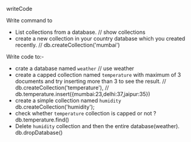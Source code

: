 writeCode

Write command to

- List collections from a database. // show collections
- create a new collection in your country database which you created recently. // db.createCollection('mumbai')

Write code to:-

- crate a database named `weather` // use weather
- create a capped collection named `temperature` with maximum of 3 documents and try inserting more than 3 to see the result. // db.createCollection('temperature'), // db.temperature.insert({mumbai:23,delhi:37,jaipur:35})
- create a simple collection named `humidity` db.createCollection('humidity');
- check whether `temperature` collection is capped or not ? db.temperature.find()
- Delete `humidity` collection and then the entire database(weather). db.dropDatabase()
